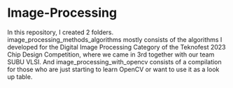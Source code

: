 # Image-Processing

In this repository, I created 2 folders. image_processing_methods_algorithms mostly consists of the algorithms I developed for the Digital Image Processing Category of the Teknofest 2023 Chip Design Competition, where we came in 3rd together with our team SUBU VLSI. And image_processing_with_opencv consists of a compilation for those who are just starting to learn OpenCV or want to use it as a look up table.
